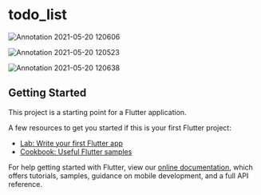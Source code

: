 # todo_list


![Annotation 2021-05-20 120606](https://user-images.githubusercontent.com/48116105/118930945-05cb2680-b964-11eb-9820-3365f0c2d9b1.png)

![Annotation 2021-05-20 120523](https://user-images.githubusercontent.com/48116105/118931284-6e1a0800-b964-11eb-8c49-c5dd079a96e9.png)

![Annotation 2021-05-20 120638](https://user-images.githubusercontent.com/48116105/118931396-94d83e80-b964-11eb-8a49-26878c3d056e.png)

## Getting Started

This project is a starting point for a Flutter application.

A few resources to get you started if this is your first Flutter project:

- [Lab: Write your first Flutter app](https://flutter.dev/docs/get-started/codelab)
- [Cookbook: Useful Flutter samples](https://flutter.dev/docs/cookbook)

For help getting started with Flutter, view our
[online documentation](https://flutter.dev/docs), which offers tutorials,
samples, guidance on mobile development, and a full API reference.
